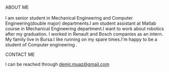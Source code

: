 ABOUT ME    <br>
<br>
I am senior student in Mechanical Engineering and Computer Engineering(double major) departments.I am student assistant at Matlab course in Mechanical Engineering department.I want to work about robotics after my graduation. I worked in Renault and Bosch companies as an intern.<br>
My family live in Bursa.I like running on my spare times.I'm happy to be a student of Computer engineering .<br>

CONTACT ME<br>

I can be reached through demir.muaz@gmail.com<br>
